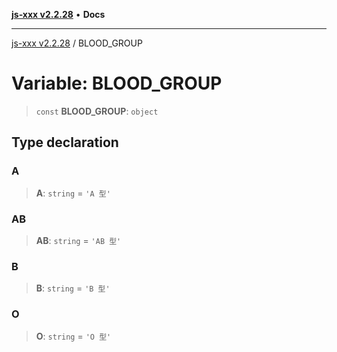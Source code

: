 [**js-xxx v2.2.28**](../README.md) • **Docs**

***

[js-xxx v2.2.28](../README.md) / BLOOD\_GROUP

# Variable: BLOOD\_GROUP

> `const` **BLOOD\_GROUP**: `object`

## Type declaration

### A

> **A**: `string` = `'A 型'`

### AB

> **AB**: `string` = `'AB 型'`

### B

> **B**: `string` = `'B 型'`

### O

> **O**: `string` = `'O 型'`
